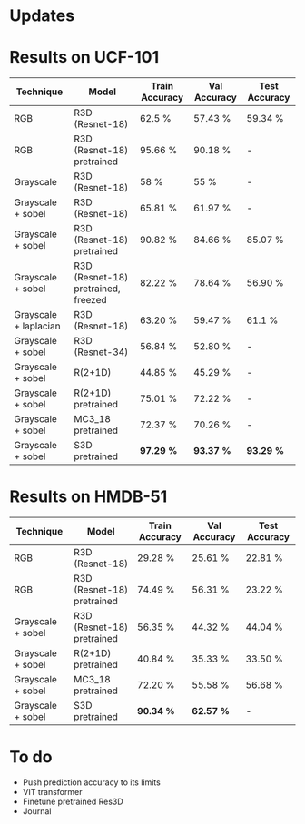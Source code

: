 # Updates



# Results on UCF-101
| Technique   |    Model     | Train Accuracy | Val Accuracy | Test Accuracy |
| ----------- | -----------  | -------- | -------- | -------- |
| RGB      | R3D (Resnet-18)       | 62.5 %  | 57.43 % | 59.34 % |
| RGB      | R3D (Resnet-18) pretrained       | 95.66 % | 90.18 % | - |
| Grayscale      | R3D (Resnet-18)        | 58 % | 55 % | - |
| Grayscale + sobel   | R3D (Resnet-18)         | 65.81 % | 61.97 % | - |
| Grayscale + sobel   | R3D (Resnet-18) pretrained        | 90.82 % | 84.66 % | 85.07 % |
| Grayscale + sobel   | R3D (Resnet-18) pretrained, freezed        | 82.22 % | 78.64 % | 56.90 % |
| Grayscale + laplacian   | R3D (Resnet-18)     | 63.20 % | 59.47 % | 61.1 % |
| Grayscale + sobel   | R3D (Resnet-34)         | 56.84 % | 52.80 % | - |
| Grayscale + sobel   | R(2+1D)         | 44.85 % | 45.29 % | - |
| Grayscale + sobel   | R(2+1D) pretrained        | 75.01 % | 72.22 % | - |
| Grayscale + sobel   | MC3_18 pretrained        | 72.37 % | 70.26 % | - |
| Grayscale + sobel   | S3D pretrained         | **97.29 %** | **93.37 %** | **93.29 %** |

# Results on HMDB-51
| Technique   |    Model     | Train Accuracy | Val Accuracy | Test Accuracy |
| ----------- | -----------  | -------- | -------- |-------- |
| RGB      | R3D (Resnet-18)       | 29.28 % | 25.61 % | 22.81 % |
| RGB      | R3D (Resnet-18) pretrained       | 74.49 %  | 56.31 % | 23.22 % |
| Grayscale + sobel   | R3D (Resnet-18) pretrained         | 56.35 % | 44.32 % | 44.04 % |
| Grayscale + sobel   | R(2+1D) pretrained         | 40.84 % | 35.33 % | 33.50 % |
| Grayscale + sobel   | MC3_18 pretrained        | 72.20 % | 55.58 % | 56.68 % |
| Grayscale + sobel   | S3D pretrained        | **90.34 %** | **62.57 %** | - |


# To do
- Push prediction accuracy to its limits
- VIT transformer
- Finetune pretrained Res3D
- Journal
